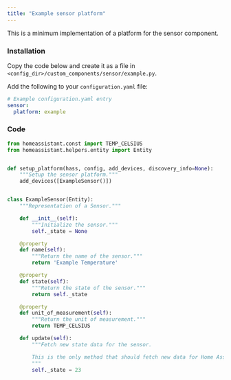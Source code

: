 ```yaml
---
title: "Example sensor platform"
---
```


This is a minimum implementation of a platform for the sensor component.

### Installation

Copy the code below and create it as a file in `<config_dir>/custom_components/sensor/example.py`.

Add the following to your `configuration.yaml` file:

```yaml
# Example configuration.yaml entry
sensor:
  platform: example
```

### Code

```python
from homeassistant.const import TEMP_CELSIUS
from homeassistant.helpers.entity import Entity


def setup_platform(hass, config, add_devices, discovery_info=None):
    """Setup the sensor platform."""
    add_devices([ExampleSensor()])


class ExampleSensor(Entity):
    """Representation of a Sensor."""

    def __init__(self):
        """Initialize the sensor."""
        self._state = None

    @property
    def name(self):
        """Return the name of the sensor."""
        return 'Example Temperature'

    @property
    def state(self):
        """Return the state of the sensor."""
        return self._state

    @property
    def unit_of_measurement(self):
        """Return the unit of measurement."""
        return TEMP_CELSIUS

    def update(self):
        """Fetch new state data for the sensor.

        This is the only method that should fetch new data for Home Assistant.
        """
        self._state = 23
```
